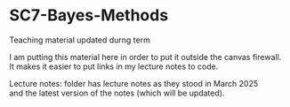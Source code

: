 # SC7-Bayes-Methods
Teaching material updated durng term

I am putting this material here in order to put it outside the canvas firewall.  
It makes it easier to put links in my lecture notes to code.

Lecture notes: folder has lecture notes as they stood in March 2025  
and the latest version of the notes (which will be updated).


